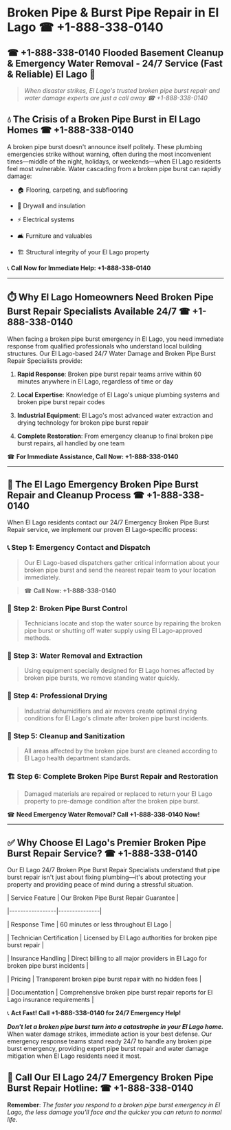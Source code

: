 # Broken Pipe & Burst Pipe Repair in El Lago ☎ +1-888-338-0140  
## ☎ +1-888-338-0140 Flooded Basement Cleanup & Emergency Water Removal - 24/7 Service (Fast & Reliable) El Lago 🚨  

> *When disaster strikes, El Lago's trusted broken pipe burst repair and water damage experts are just a call away ☎ +1-888-338-0140*  

## 💧 The Crisis of a Broken Pipe Burst in El Lago Homes ☎ +1-888-338-0140  

A broken pipe burst doesn't announce itself politely. These plumbing emergencies strike without warning, often during the most inconvenient times—middle of the night, holidays, or weekends—when El Lago residents feel most vulnerable. Water cascading from a broken pipe burst can rapidly damage:  

* 🏠 Flooring, carpeting, and subflooring  
* 🧱 Drywall and insulation  
* ⚡ Electrical systems  
* 🛋️ Furniture and valuables  
* 🏗️ Structural integrity of your El Lago property  

📞 **Call Now for Immediate Help: +1-888-338-0140**  

---  

## ⏱️ Why El Lago Homeowners Need Broken Pipe Burst Repair Specialists Available 24/7 ☎ +1-888-338-0140  

When facing a broken pipe burst emergency in El Lago, you need immediate response from qualified professionals who understand local building structures. Our El Lago-based 24/7 Water Damage and Broken Pipe Burst Repair Specialists provide:  

1. **Rapid Response**: Broken pipe burst repair teams arrive within 60 minutes anywhere in El Lago, regardless of time or day  
2. **Local Expertise**: Knowledge of El Lago's unique plumbing systems and broken pipe burst repair codes  
3. **Industrial Equipment**: El Lago's most advanced water extraction and drying technology for broken pipe burst repair  
4. **Complete Restoration**: From emergency cleanup to final broken pipe burst repairs, all handled by one team  

☎ **For Immediate Assistance, Call Now: +1-888-338-0140**  

---  

## 🔧 The El Lago Emergency Broken Pipe Burst Repair and Cleanup Process ☎ +1-888-338-0140  

When El Lago residents contact our 24/7 Emergency Broken Pipe Burst Repair service, we implement our proven El Lago-specific process:  

### 📞 Step 1: Emergency Contact and Dispatch  
> Our El Lago-based dispatchers gather critical information about your broken pipe burst and send the nearest repair team to your location immediately.  
> ☎ **Call Now: +1-888-338-0140**  

### 🚿 Step 2: Broken Pipe Burst Control  
> Technicians locate and stop the water source by repairing the broken pipe burst or shutting off water supply using El Lago-approved methods.  

### 🌊 Step 3: Water Removal and Extraction  
> Using equipment specially designed for El Lago homes affected by broken pipe bursts, we remove standing water quickly.  

### 💨 Step 4: Professional Drying  
> Industrial dehumidifiers and air movers create optimal drying conditions for El Lago's climate after broken pipe burst incidents.  

### 🧼 Step 5: Cleanup and Sanitization  
> All areas affected by the broken pipe burst are cleaned according to El Lago health department standards.  

### 🏗️ Step 6: Complete Broken Pipe Burst Repair and Restoration  
> Damaged materials are repaired or replaced to return your El Lago property to pre-damage condition after the broken pipe burst.  

☎ **Need Emergency Water Removal? Call +1-888-338-0140 Now!**  

---  

## ✅ Why Choose El Lago's Premier Broken Pipe Burst Repair Service? ☎ +1-888-338-0140  

Our El Lago 24/7 Broken Pipe Burst Repair Specialists understand that pipe burst repair isn't just about fixing plumbing—it's about protecting your property and providing peace of mind during a stressful situation.  

| Service Feature | Our Broken Pipe Burst Repair Guarantee |  
|-----------------|---------------|  
| Response Time | 60 minutes or less throughout El Lago |  
| Technician Certification | Licensed by El Lago authorities for broken pipe burst repair |  
| Insurance Handling | Direct billing to all major providers in El Lago for broken pipe burst incidents |  
| Pricing | Transparent broken pipe burst repair with no hidden fees |  
| Documentation | Comprehensive broken pipe burst repair reports for El Lago insurance requirements |  

📞 **Act Fast! Call +1-888-338-0140 for 24/7 Emergency Help!**  

***Don't let a broken pipe burst turn into a catastrophe in your El Lago home.*** When water damage strikes, immediate action is your best defense. Our emergency response teams stand ready 24/7 to handle any broken pipe burst emergency, providing expert pipe burst repair and water damage mitigation when El Lago residents need it most.  

## 📱 Call Our El Lago 24/7 Emergency Broken Pipe Burst Repair Hotline: ☎ +1-888-338-0140  

**Remember**: *The faster you respond to a broken pipe burst emergency in El Lago, the less damage you'll face and the quicker you can return to normal life.*